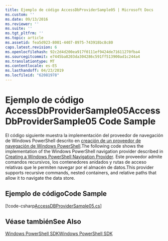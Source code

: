 ```yaml
---
title: Ejemplo de código AccessDbProviderSample05 | Microsoft Docs
ms.custom: ''
ms.date: 09/13/2016
ms.reviewer: ''
ms.suite: ''
ms.tgt_pltfrm: ''
ms.topic: article
ms.assetid: fea5d923-8001-4407-8975-743918bc8c80
caps.latest.revision: 6
ms.openlocfilehash: 92c2d4d200ea917f0111ef9424de71611270fba4
ms.sourcegitcommit: e7445ba8203da304286c591ff513900ad1c244a4
ms.translationtype: MT
ms.contentlocale: es-ES
ms.lasthandoff: 04/23/2019
ms.locfileid: "62081978"
---
```

# <a name="accessdbprovidersample05-code-sample"></a><span data-ttu-id="d7425-102">Ejemplo de código AccessDbProviderSample05</span><span class="sxs-lookup"><span data-stu-id="d7425-102">AccessDbProviderSample05 Code Sample</span></span>

<span data-ttu-id="d7425-103">El código siguiente muestra la implementación del proveedor de navegación de Windows PowerShell descrito en [creación de un proveedor de navegación de Windows PowerShell](./creating-a-windows-powershell-navigation-provider.md).</span><span class="sxs-lookup"><span data-stu-id="d7425-103">The following code shows the implementation of the Windows PowerShell navigation provider described in [Creating a Windows PowerShell Navigation Provider](./creating-a-windows-powershell-navigation-provider.md).</span></span> <span data-ttu-id="d7425-104">Este proveedor admite comandos recursivos, los contenedores anidados y rutas de acceso relativas que le permiten navegar por el almacén de datos.</span><span class="sxs-lookup"><span data-stu-id="d7425-104">This provider supports recursive commands, nested containers, and relative paths that allow it to navigate the data store.</span></span>

## <a name="code-sample"></a><span data-ttu-id="d7425-105">Ejemplo de código</span><span class="sxs-lookup"><span data-stu-id="d7425-105">Code Sample</span></span>

[!code-csharp[AccessDBProviderSample05.cs](../../powershell-sdk-samples/SDK-2.0/csharp/AccessDBProviderSample05/AccessDBProviderSample05.cs#L11-L1960 "AccessDBProviderSample05.cs")]

## <a name="see-also"></a><span data-ttu-id="d7425-106">Véase también</span><span class="sxs-lookup"><span data-stu-id="d7425-106">See Also</span></span>

[<span data-ttu-id="d7425-107">Windows PowerShell SDK</span><span class="sxs-lookup"><span data-stu-id="d7425-107">Windows PowerShell SDK</span></span>](../windows-powershell-reference.md)